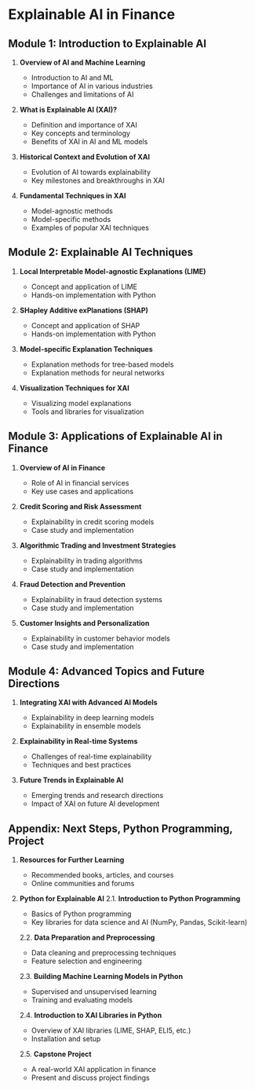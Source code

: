 # Explainable AI in Finance

## Module 1: Introduction to Explainable AI
1. **Overview of AI and Machine Learning**
   - Introduction to AI and ML
   - Importance of AI in various industries
   - Challenges and limitations of AI

2. **What is Explainable AI (XAI)?**
   - Definition and importance of XAI
   - Key concepts and terminology
   - Benefits of XAI in AI and ML models

3. **Historical Context and Evolution of XAI**
   - Evolution of AI towards explainability
   - Key milestones and breakthroughs in XAI

4. **Fundamental Techniques in XAI**
   - Model-agnostic methods
   - Model-specific methods
   - Examples of popular XAI techniques

## Module 2: Explainable AI Techniques
1. **Local Interpretable Model-agnostic Explanations (LIME)**
   - Concept and application of LIME
   - Hands-on implementation with Python

2. **SHapley Additive exPlanations (SHAP)**
   - Concept and application of SHAP
   - Hands-on implementation with Python

3. **Model-specific Explanation Techniques**
   - Explanation methods for tree-based models
   - Explanation methods for neural networks

4. **Visualization Techniques for XAI**
   - Visualizing model explanations
   - Tools and libraries for visualization

## Module 3: Applications of Explainable AI in Finance
1. **Overview of AI in Finance**
   - Role of AI in financial services
   - Key use cases and applications

2. **Credit Scoring and Risk Assessment**
   - Explainability in credit scoring models
   - Case study and implementation

3. **Algorithmic Trading and Investment Strategies**
   - Explainability in trading algorithms
   - Case study and implementation

4. **Fraud Detection and Prevention**
   - Explainability in fraud detection systems
   - Case study and implementation

5. **Customer Insights and Personalization**
   - Explainability in customer behavior models
   - Case study and implementation

## Module 4: Advanced Topics and Future Directions
1. **Integrating XAI with Advanced AI Models**
   - Explainability in deep learning models
   - Explainability in ensemble models

2. **Explainability in Real-time Systems**
   - Challenges of real-time explainability
   - Techniques and best practices

3. **Future Trends in Explainable AI**
   - Emerging trends and research directions
   - Impact of XAI on future AI development


## Appendix: Next Steps, Python Programming, Project

1. **Resources for Further Learning**
   - Recommended books, articles, and courses
   - Online communities and forums

2. **Python for Explainable AI**
    2.1. **Introduction to Python Programming**
    - Basics of Python programming
    - Key libraries for data science and AI (NumPy, Pandas, Scikit-learn)

    2.2. **Data Preparation and Preprocessing**
    - Data cleaning and preprocessing techniques
    - Feature selection and engineering

    2.3. **Building Machine Learning Models in Python**
    - Supervised and unsupervised learning
    - Training and evaluating models

    2.4. **Introduction to XAI Libraries in Python**
    - Overview of XAI libraries (LIME, SHAP, ELI5, etc.)
    - Installation and setup

    2.5. **Capstone Project**
    - A real-world XAI application in finance
    - Present and discuss project findings